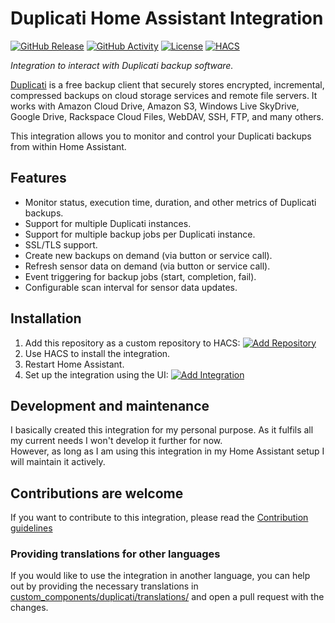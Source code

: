 # Duplicati Home Assistant Integration

[![GitHub Release](https://img.shields.io/github/release/txxa/hass-duplicati.svg?style=for-the-badge)](https://github.com/txxa/hass-duplicati/releases)
[![GitHub Activity](https://img.shields.io/github/commit-activity/y/txxa/hass-duplicati.svg?style=for-the-badge)](https://github.com/txxa/hass-duplicati/commits/main)
[![License](https://img.shields.io/github/license/txxa/hass-duplicati.svg?style=for-the-badge)](LICENSE)
[![HACS](https://img.shields.io/badge/HACS-Custom-orange.svg?style=for-the-badge)](https://hacs.xyz/docs/faq/custom_repositories)

_Integration to interact with Duplicati backup software._

[Duplicati](https://www.duplicati.com) is a free backup client that securely stores encrypted, incremental, compressed backups on cloud storage services and remote file servers. It works with Amazon Cloud Drive, Amazon S3, Windows Live SkyDrive, Google Drive, Rackspace Cloud Files, WebDAV, SSH, FTP, and many others.

This integration allows you to monitor and control your Duplicati backups from within Home Assistant.

## Features

- Monitor status, execution time, duration, and other metrics of Duplicati backups.
- Support for multiple Duplicati instances.
- Support for multiple backup jobs per Duplicati instance.
- SSL/TLS support.
- Create new backups on demand (via button or service call).
- Refresh sensor data on demand (via button or service call).
- Event triggering for backup jobs (start, completion, fail).
- Configurable scan interval for sensor data updates.

## Installation

1. Add this repository as a custom repository to HACS: [![Add Repository](https://my.home-assistant.io/badges/hacs_repository.svg)](https://my.home-assistant.io/redirect/hacs_repository/?owner=txxa&repository=hass-duplicati&category=integration)
2. Use HACS to install the integration.
3. Restart Home Assistant.
4. Set up the integration using the UI: [![Add Integration](https://my.home-assistant.io/badges/config_flow_start.svg)](https://my.home-assistant.io/redirect/config_flow_start/?domain=duplicati)


## Development and maintenance

I basically created this integration for my personal purpose. As it fulfils all my current needs I won't develop it further for now.\
However, as long as I am using this integration in my Home Assistant setup I will maintain it actively.

## Contributions are welcome

If you want to contribute to this integration, please read the [Contribution guidelines](CONTRIBUTING.md)

### Providing translations for other languages

If you would like to use the integration in another language, you can help out by providing the necessary translations in [custom_components/duplicati/translations/](./custom_components/duplicati/translations/) and open a pull request with the changes.
